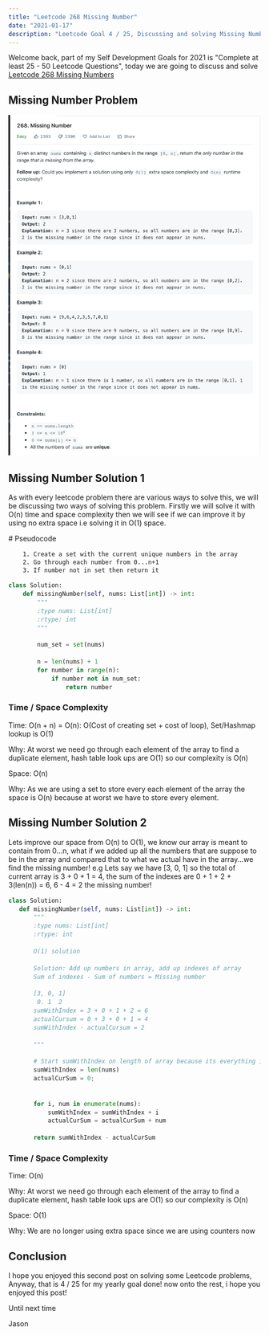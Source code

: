 ```yaml
---
title: "Leetcode 268 Missing Number"
date: "2021-01-17"
description: "Leetcode Goal 4 / 25, Discussing and solving Missing Number"
---
```


Welcome back, part of my Self Development Goals for 2021 is "Complete at least 25 - 50 Leetcode Questions", today we are going to discuss and solve [Leetcode 268 Missing Numbers](https://leetcode.com/problems/missing-number)

## Missing Number Problem

![Missing Number Problem](./images/missing-number.png)

## Missing Number Solution 1

As with every leetcode problem there are various ways to solve this, we will be discussing two ways of solving this problem. Firstly we will solve it with O(n) time and space complexity then we will see if we can improve it by using no extra space i.e solving it in O(1) space.

\# Pseudocode

```
    1. Create a set with the current unique numbers in the array
    2. Go through each number from 0...n+1
    3. If number not in set then return it
```

```py
class Solution:
    def missingNumber(self, nums: List[int]) -> int:
        """
        :type nums: List[int]
        :rtype: int
        """

        num_set = set(nums)

        n = len(nums) + 1
        for number in range(n):
            if number not in num_set:
                return number

```

### Time / Space Complexity

Time: O(n + n) = O(n): O(Cost of creating set + cost of loop), Set/Hashmap lookup is O(1)

Why: At worst we need go through each element of the array to find a duplicate element, hash table look ups are O(1) so our complexity is O(n)

Space: O(n)

Why: As we are using a set to store every each element of the array the space is O(n) because at worst we have to store every element.

## Missing Number Solution 2

Lets improve our space from O(n) to O(1), we know our array is meant to contain from 0...n, what if we added up all the numbers that are suppose to be in the array and compared that to what we actual have in the array...we find the missing number! e.g Lets say we have [3, 0, 1] so the total of current array is 3 + 0 + 1 = 4, the sum of the indexes are 0 + 1 + 2 + 3(len(n)) = 6, 6 - 4 = 2 the missing number!

```py
class Solution:
   def missingNumber(self, nums: List[int]) -> int:
       """
       :type nums: List[int]
       :rtype: int

       O(1) solution

       Solution: Add up numbers in array, add up indexes of array
       Sum of indexes - Sum of numbers = Missing number

       [3, 0, 1]
        0. 1  2
       sumWithIndex = 3 + 0 + 1 + 2 = 6
       actualCursum = 0 + 3 + 0 + 1 = 4
       sumWithIndex - actualCursum = 2

       """

       # Start sumWithIndex on length of array because its everything in array + last index as its from 0..N
       sumWithIndex = len(nums)
       actualCurSum = 0;


       for i, num in enumerate(nums):
           sumWithIndex = sumWithIndex + i
           actualCurSum = actualCurSum + num

       return sumWithIndex - actualCurSum
```

### Time / Space Complexity

Time: O(n)

Why: At worst we need go through each element of the array to find a duplicate element, hash table look ups are O(1) so our complexity is O(n)

Space: O(1)

Why: We are no longer using extra space since we are using counters now

## Conclusion

I hope you enjoyed this second post on solving some Leetcode problems, Anyway, that is 4 / 25 for my yearly goal done! now onto the rest, i hope you enjoyed this post!

Until next time

Jason
